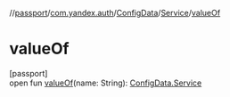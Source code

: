 //[passport](../../../../index.md)/[com.yandex.auth](../../index.md)/[ConfigData](../index.md)/[Service](index.md)/[valueOf](value-of.md)

# valueOf

[passport]\
open fun [valueOf](value-of.md)(name: String): [ConfigData.Service](index.md)
